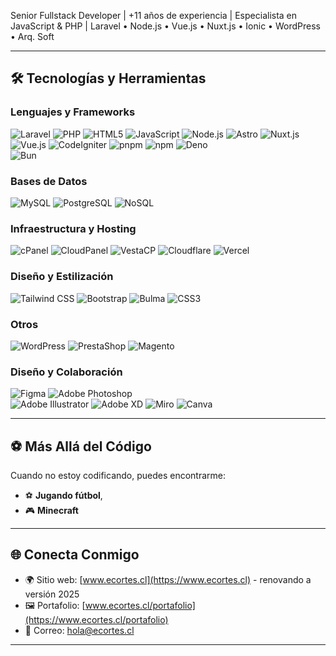 
Senior Fullstack Developer | +11 años de experiencia | Especialista en JavaScript & PHP | Laravel • Node.js • Vue.js • Nuxt.js • Ionic • WordPress • Arq. Soft

---

## 🛠 **Tecnologías y Herramientas**

### Lenguajes y Frameworks  
![Laravel](https://img.shields.io/badge/-Laravel-F55247?style=flat&logo=laravel&logoColor=white)  ![PHP](https://img.shields.io/badge/-PHP-777BB4?style=flat&logo=php&logoColor=white)  ![HTML5](https://img.shields.io/badge/-HTML5-E34F26?style=flat&logo=html5&logoColor=white)  ![JavaScript](https://img.shields.io/badge/-JavaScript-F7DF1E?style=flat&logo=javascript&logoColor=black)  ![Node.js](https://img.shields.io/badge/-Node.js-339933?style=flat&logo=node.js&logoColor=white)  ![Astro](https://img.shields.io/badge/-Astro-FF5D01?style=flat&logo=astro&logoColor=white)  ![Nuxt.js](https://img.shields.io/badge/-Nuxt.js-00DC82?style=flat&logo=nuxt.js&logoColor=white)  ![Vue.js](https://img.shields.io/badge/-Vue.js-4FC08D?style=flat&logo=vue.js&logoColor=white)  ![CodeIgniter](https://img.shields.io/badge/-CodeIgniter-EF4223?style=flat&logo=codeigniter&logoColor=white) ![pnpm](https://img.shields.io/badge/-pnpm-F69220?style=flat&logo=pnpm&logoColor=white)  ![npm](https://img.shields.io/badge/-npm-CB3837?style=flat&logo=npm&logoColor=white) ![Deno](https://img.shields.io/badge/-Deno-000000?style=flat&logo=deno&logoColor=white)  
![Bun](https://img.shields.io/badge/-Bun-000000?style=flat&logo=bun&logoColor=white) 

### Bases de Datos  
![MySQL](https://img.shields.io/badge/-MySQL-4479A1?style=flat&logo=mysql&logoColor=white)  ![PostgreSQL](https://img.shields.io/badge/-PostgreSQL-336791?style=flat&logo=postgresql&logoColor=white)  ![NoSQL](https://img.shields.io/badge/-NoSQL-00C7B7?style=flat&logo=nodedotjs&logoColor=white)

### Infraestructura y Hosting  
![cPanel](https://img.shields.io/badge/-cPanel-FF6C2C?style=flat&logo=cpanel&logoColor=white)  ![CloudPanel](https://img.shields.io/badge/-CloudPanel-00AEEF?style=flat&logo=cloudpanel&logoColor=white)  ![VestaCP](https://img.shields.io/badge/-VestaCP-1ABC9C?style=flat&logo=vestacp&logoColor=white)  ![Cloudflare](https://img.shields.io/badge/-Cloudflare-F38020?style=flat&logo=cloudflare&logoColor=white)
![Vercel](https://img.shields.io/badge/-Vercel-000000?style=flat&logo=vercel&logoColor=white)

### Diseño y Estilización  
![Tailwind CSS](https://img.shields.io/badge/-Tailwind%20CSS-38B2AC?style=flat&logo=tailwind-css&logoColor=white)  ![Bootstrap](https://img.shields.io/badge/-Bootstrap-7952B3?style=flat&logo=bootstrap&logoColor=white)  ![Bulma](https://img.shields.io/badge/-Bulma-00D1B2?style=flat&logo=bulma&logoColor=white)  ![CSS3](https://img.shields.io/badge/-CSS3-1572B6?style=flat&logo=css3&logoColor=white)

### Otros  
![WordPress](https://img.shields.io/badge/-WordPress-21759B?style=flat&logo=wordpress&logoColor=white)  ![PrestaShop](https://img.shields.io/badge/-PrestaShop-DF0067?style=flat&logo=prestashop&logoColor=white)  ![Magento](https://img.shields.io/badge/-Magento-EE672F?style=flat&logo=magento&logoColor=white)

### Diseño y Colaboración  
![Figma](https://img.shields.io/badge/-Figma-F24E1E?style=flat&logo=figma&logoColor=white)  ![Adobe Photoshop](https://img.shields.io/badge/-Photoshop-31A8FF?style=flat&logo=adobe-photoshop&logoColor=white)  
![Adobe Illustrator](https://img.shields.io/badge/-Illustrator-FF9A00?style=flat&logo=adobe-illustrator&logoColor=white)  ![Adobe XD](https://img.shields.io/badge/-Adobe%20XD-FF61F6?style=flat&logo=adobe-xd&logoColor=white)  ![Miro](https://img.shields.io/badge/-Miro-FFD02F?style=flat&logo=miro&logoColor=black)  ![Canva](https://img.shields.io/badge/-Canva-00C4CC?style=flat&logo=canva&logoColor=white)


---

## ⚽ **Más Allá del Código**  
Cuando no estoy codificando, puedes encontrarme:  
- ⚽ **Jugando fútbol**,  
- 🎮 **Minecraft** 

---

## 🌐 **Conecta Conmigo**
- 🌍 Sitio web: [www.ecortes.cl](https://www.ecortes.cl)  - renovando a versión 2025
- 🖼️ Portafolio: [www.ecortes.cl/portafolio](https://www.ecortes.cl/portafolio)  
- 📧 Correo: [hola@ecortes.cl](mailto:hola@ecortes.cl)  

---



